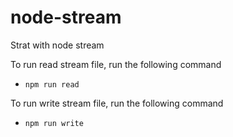 # node-stream

Strat with node stream

To run read stream file, run the following command
* `npm run read`

To run write stream file, run the following command
* `npm run write`

